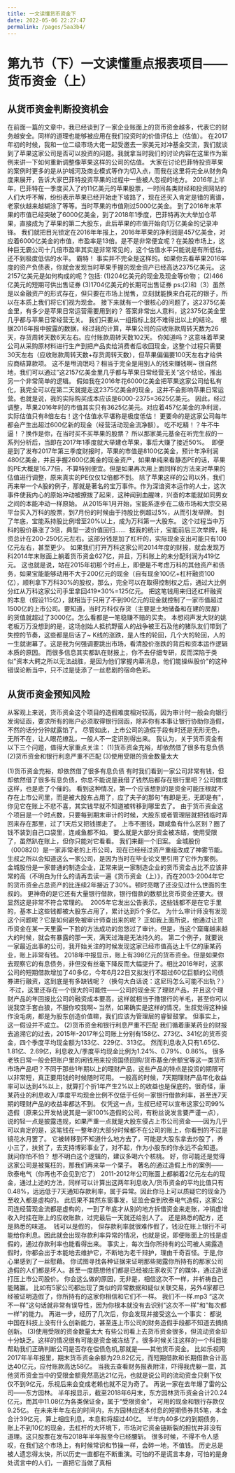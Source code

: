 ```yaml
---
title: 一文读懂货币资金下
date: 2022-05-06 22:27:47
permalink: /pages/5aa3b4/
---
```

# 第九节（下）一文读懂重点报表项目——货币资金（上）

## 从货币资金判断投资机会
在前面一篇的文章中，我已经谈到了一家企业账面上的货币资金越多，代表它的财务越安全。同样的道理也能够被应用在我们投资时的价值评估上（估值）。
在2017年初的时候，我和一位二级市场大佬一起受邀去一家美元对冲基金交流，我们就谈到了苹果这家公司是否可以投资的问题。我就拿当时我们的讨论内容在这里作为案例来讲一下如何重新调整像苹果这样的公司的估值。
大家在讨论巴菲特投资苹果的案例时更多的是从护城河及商业模式等作为切入点，而我在这里将完全从财务角度来展开，告诉大家巴菲特投资苹果的过程中一些被人忽视的地方。
2016年上半年，巴菲特在一季度买入了约11亿美元的苹果股票，一时间各类财经和投资网站的人们大呼不解，纷纷表示苹果已经开始走下坡路了，现在还买入肯定是错的离谱，老家伙越来越糊涂了等等。当时苹果的市值刚过5000亿美金。
到了2016年末苹果的市值已经突破了6000亿美金，到了2018年1季度，巴菲特再次大举加仓苹果，直接成为了苹果的第二大股东，此后苹果的市值开始向1万亿美金的记录冲锋。
我们就把目光锁定在2016年年报上，2016年苹果的净利润是457亿美金，对应着6000亿美金的市值，市盈率是13倍。是不是非常便宜呢？在美股市场上，这种巨无霸公司十几倍市盈率其实是非常常见的，这个估值水平只能说是有所低估，还不到极度低估的水平。
霸特！
事实并不完全是这样的。如果你去看苹果2016年度的资产负债表，你就会发现当时苹果手握的现金资产已经高达2375亿美元。
这2157亿美元是如何构成的呢？包括:
(1)204亿美元的现金及现金等价物；
(2)466亿美元的短期可供出售证券
(3)1704亿美元的长期可出售证券
ps:(2)和（3）虽然是以金融资产的形式存在，但只要在市场上抛售，立刻就能换来白花花的银子，所以在本质上我们将它们视为现金。
接下来就有一个很核心的问题了，这2375亿美金里，有多少是苹果日常运营需要用到的？
答案非常出人意料，这2375亿美金里几乎都与苹果日常经营无关。
我们只要从一组指标上就不难得出以上的结论。
<img :src="$withBase('/images/cunhuo/14.jpg')" >
根据2016年报中披露的数据，经过我的计算，苹果公司的应收账款周转天数为26天，存货周转天数6天左右。应付账款周转天数102天。
你知道吗？这意味着苹果公司从采购原材料进行生产到把产品卖给消费者后收回现金，这整个过程只需要30天左右（应收账款周转天数+存货周转天数），但苹果偏偏要100天左右才给供应商结算款项。
这不是甩流氓吗？相当于完全是用别人的钱来赚钱啊~
很自然地，我们可以通过”这2157亿美金里几乎都与苹果日常经营无关“这个结论，推出另一个非常简单的逻辑。
假如我在2016年花6000亿美金把苹果这家公司给私有化，我完全可以在第二天就提走这2375亿美金的现金，这并不会影响苹果日常运营。也就是说，我的实际购买成本应该是6000-2375=3625亿美元。
因此，经过调整，苹果2016年时的市值其实只有3625亿美元。对应着457亿美金的净利润，实际估值只有8倍左右！这个估值水平堪称是极度低估！
更要命的是这家公司每年都会产生出超过600亿新的现金（经营活动现金流净额）。
吃不吃精！？牛不牛逼！？换作是你，在当时买不买苹果的股票？
所以那家美元基金在听完生叔的一系列分析后，当即在2017年1季度就大举建仓苹果，事后大赚了接近50%。
<img :src="$withBase('/images/cunhuo/15.jpg')" >
即便是到了发布2017年第三季度财报时，苹果的市值是8100亿美金，预计年净利润480亿美金，并且手握2600亿美金的现金资产，如果单纯来看静态PE的话，苹果的PE大概是16.77倍，不算特别便宜。但是如果再次用上面同样的方法来对苹果的估值进行调整，原来真实的PE仅仅12倍都不到。
除了苹果这样的公司以外，我们再来举一个A股的例子，那就是著名的宝万事件。作为深谙资本运作的人士，这次事件使我内心的原始冲动被撩拨了起来，这种闻到血腥味，兴奋的本能就如同男女之间的本能冲动一样原始。
从2015年1月开始，宝能系逐步在二级市场和大宗交易平台买入万科的股票，到7月份的时候由于持股比例超过5%，从而引发举牌。
到了年底，宝能系持股比例增至20%以上，成为万科第一大股东。
这个过程当中万科的股价暴涨了3倍，典型一波价值回归......
<img :src="$withBase('/images/cunhuo/16.jpg')" >
据我的统计，宝能前后三次举牌，耗资总计在200-250亿元左右。这部分钱是加了杠杆的，实际现金支出可能只有100亿元左右，甚至更少。
如果我们打开万科这家公司2014年度的财报，就会发现万科2014年末账面上躺着货币资金627亿，并且，万科账上的未分配利润为419亿元。
这也就是说，站在2015年初那个时点上，即便是不考虑万科的其他资产和债务，如果宝能能够动用不大于200亿元的现金（自有现金100亿+杠杆融资100亿），顺利拿下万科30%的股权，那么，完全可以在取得控制权之后，通过大比例分红从万科这家公司手里拿回419*30%=125亿元。
把这笔钱用来归还杠杆融资的本息（假设115亿），就相当于只用了不到90亿元的现金就控制了一家市值超过1500亿的上市公司。要知道，当时万科仅存货（主要是土地储备和在建的房屋）的货值就超过了3000亿。怎么看都是一笔稳赚不赔的买卖。
本想闷声发大财的姚老板万万没想到的是，这场创始人抵抗野蛮人的战争被王石及他的猪队友们带到了失控的节奏，这些都是后话了~
K线的涨跌，是人性的轮回，几个大的轮回，人的一生就谢幕了。这是我为何强调要跳出市场，看清股价涨跌的背后和资本运作逻辑本质的原因。
而很多信息其实都趴在财报上，你不去仔细专研，反而深陷于类似”资本大鳄之所以无法战胜，是因为他们掌握内幕消息，他们能操纵股价"的这种错误论断当中，只不过是徒添了一丝悲剧的宿命色彩。

## 从货币资金预知风险
从客观上来说，货币资金这个项目的造假难度相对较高，因为审计时一般会向银行发询证函，要求所有的账户必须取得银行回函，除非你有本事让银行协助你造假，不然的话分分钟就露馅了。
尽管如此，上市公司的造假手段有时还是无形无色，无所不在，让人眼花缭乱，一般人不一定识别得出来。
我认为，关于货币资金有以下三个问题，值得大家重点关注：
(1)货币资金充裕，却依然借了很多有息负债
(2)货币资金和银行利息严重不匹配
(3)使用受限的资金数量太大

(1)货币资金充裕，却依然借了很多有息负债
有时我们看到一家公司非常有钱，但却依然借了很多有息负债，你总不能说是我借了钱然后都存在银行里吧？公司做成这样，也是悲了个催的。
看到这种情况，第一个应该想到的是资金可能压根就不存在上市公司里，而是被大股东占用了，应了夫子的那句“有即是无，无即是有"，你见它在账上不悲不喜，其实钱早就不知道被转移到哪里去了。
由于货币资金这个项目是一个时点数，只要每到期末审计的时候，大股东或者管理层就把钱临时弄回来存在那里，过了1天后又把钱挪走了。
上市不圈钱，跟咸鱼有什么区别？圈了钱不装到自己口袋里，连咸鱼都不如。
要么就是大部分资金被冻结，使用受限了，虽然趴在账上，但你只能对它看看。
我们来翻一个旧案。
金城股份（000820）是一家非常老的上市公司，现在已经经过资产重组改成了神雾节能。生叔之所以会知道这么一家公司，是因为当时在毕业论文里引用了它作为案例。
金城股份是一家普通的制造企业，正常来说一家制造企业的货币资金占比不应该非常的高（不明白为什么的请再去读一遍《货币资金（上）》，而在2003-2004年它的货币资金占总资产的比连续2年接近了30%。顿时亮瞎了还没见过什么世面的生叔的。
更神奇的是它还有大量银行借款，银行借款的数额比货币资金还要大。很显然这是非常不符合常理的。
<img :src="$withBase('/images/cunhuo/17.jpg')" >
2005年它发出公告表示，这些钱都不是在它手里的，基本上这些钱都被大股东占用了，累计达到5个多亿。
为什么审计师没有发现这个问题呢？它是如何避免被审计师查出来的呢？
正如我上面所说，他通过让货币资金在某一天里露一下脸的方法成功的忽悠过了审计。但是，当这个窟窿越来越大的时候，就会有暴露的那一天，满天过海是无法持久的。
第二个例子，就要说一家最近出事的公司，我开始关注的时候发现这家已经市值高达上千亿的康某药业，账上非常有钱。
2018年中报显示，账上有398亿元的货币资金。但是如果你去观察它的有息债务，非但没有丝毫下降反而大幅提升了。相比2016年时，这家公司的短期借款增加了40多亿，今年6月22日又拟发行不超过60亿巨额的公司债券进行融资，这到底是有多缺钱呢？（换句大白话说：这尼玛怎么可能不出轨？）
<img :src="$withBase('/images/cunhuo/18.jpg')" >
不过，这里还存在一个很大的可能性——公司的现金买了理财产品，并且这个理财产品的年回报比公司的融资成本要高，这样就相当于撸银行的羊毛，甚至你可以说我空手套白狼，不服你咬我啊~
当然，如果确实是这样的情况，生叔觉得这种操作没毛病，都是为股东创造价值嘛，我们应该为管理层的睿智鼓掌。
但事实上，这一假设并不成立。
(2)货币资金和银行利息严重不匹配
我们循着康某药业的财报去追溯它的过去，2015年-2017年公司账上分别有158亿、273亿、341亿的货币资金，四个季度平均现金额为133亿、229亿、313亿。 然而利息收入只有1.65亿、1.81亿、2.69亿，利息收入/季度平均现金比例为1.24%、0.79%、0.86%。
很多老铁日常一般会把账户里的闲钱用来投资国债回购/货币基金/余额宝等这一类货币市场产品吧？不同于那些1年期以上的理财产品，这些产品的特点是投资的期限可以非常短，真正要用钱的时候随时可用。
一般高的时候，7天期理财产品年化收益率可以达到4%以上，就算打个折1年产生2%以上的收益也是保底的。很奇怪，康某药业的利息收入/季度平均现金比例不仅低于任何一家银行借款利率，甚至连7天期的理财产品的收益率都达不到。
仅凭这一点，生叔已经可以宣布这家公司99%造假（原来公开发帖说其是一家100%造假的公司，有粉丝说发言要严谨一点），说的轻一点是披露违规，如果严重一点就是大股东侵占上市公司资金——因为几乎可以肯定的是，这笔钱在一整年的大部分时候都不在公司的账上，你看到的不过是镜花水月罢了。
它被转移到不知道什么地方去了，可能是大股东拿去炒股了，养小三了，扶贫了，去支持博彩事业了，对不起，作为小股东的你永远不会知道。
就问你怕不怕？
想不明白这个逻辑的，建议多喝六个核桃。
好，你可能还是觉得这家公司是被冤枉的，那我们再来举一个栗子。
著名的通过造假上市的案例——欣泰电气（你再也不会见到它了）
2011-2012年公司账面上都躺着2亿元左右的现金，通过上述的方法，同样可以计算出这两年利息收入/货币资金的平均比值只有0.48%，远远低于7天通知存款利率，属于异常。因此你马上可以质疑它的现金乃至收入都是虚构的。
此后果不其然东窗事发，证监会查到欣泰电气造假，这家公司连经营现金流都是虚构的，一到了年底才从别的地方拆借资金来走账，冲销虚增收入时挂在账上的应收账款，过完最后一天就还给别人了。
还是熟悉的配方，还是熟悉的味道。
<img :src="$withBase('/images/cunhuo/19.jpg')" >
钱可以是假的， 但存款利率就很难作假了，钱没在账上银行不可能给你利息。因此就会出现存款利率异常的情况，也就是说，即便账面上的钱是虚假的，通过存款利率也能看得出来。
事实上，每次当你所持有的公司被人揭露造假时，你都会出于本能地去维护它，不断地为老千辩护，理由千奇百怪。于是,你心里感到了一丝慰藉。
你试图寻找各种证据来证明那些揭露你所持有的那家公司造假的人们都是坏人。甚至一度臆想他们都是已经被庄家收买了的媒体，通过造谣打压上市公司股价。
你会这么做的原因，无非是，相信这次不一样，并祈祷自己能赌赢。
比如有5家公司都出现了类似的异常数据和疑似关联交易，另外4家都已经被证明造假了，你所持有的这家你相信和它们不一样。
我们不一样.mp3
“这次不一样”这句话就非常有误导性，因为你根本就没有去识别"这次不一样"和”每次都一样"的能力。
再进一步，经历了几次后，你会发现并接受这么一个事实：
都说中国在科技上没有什么创新能力，甚至连上市公司的财务造假手段都不知道去搞搞创新。
(3)使用受限的资金数量太大
有些公司看上去货币资金很多，但流动资金却十分缺乏。这样的情况很有可能是资金被冻结了。很多时候关注这样的一个科目能帮助我们正确判断公司是否存在偿债危机,那就是——其他货币资金。
比如乐视网2017年半年报里，期末货币资金余额为29.82亿元，而短期借款和长期借款合计高达40亿元，应付账款高达58亿。
当我去查看财务报表附注，吓得我虎躯一震，其他货币资金当中的受限金额竟然高达21亿元，也就是说公司的流动资金只剩下仅仅不到9亿元，乐视后来会变成老赖也就不足为奇了。
再说一家在去年爆了雷的公司——东方园林。
半年报显示，截至2018年6月末，东方园林货币资金合计20.24亿元，而其中11.08亿为各类保证金，属于“受限资金”， 可用的现金和银行存款仅9.25亿。
在未来半年左右的时间内，东方园林应还本付息的短期债券共5笔，本金合计39亿元，算上相应利息，本息和将超过40亿。
半年内40多亿的到期债务，账上不到10亿的现金，去杠杆的大环境下，市场对它资金链断裂的担忧并非没有道理。这只股票在发布2018年半年报至今已经腰斩。
很多时候，不得不令人感叹，在我们这个市场上，有时候常识和节操一样，会碎一地，不值钱。
历史总是被人遗忘得太快，所以历史一直都在不断重演。可怕的不是谎言本身，可怕的是身处谎言中的人们，一直把它当做了真相

